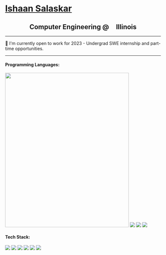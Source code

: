 # [Ishaan Salaskar](https://www.linkedin.com/in/ishaan-salaskar-uiuc26/)

<h2 align="center">Computer Engineering @ <img width="13px" src="https://marketing.illinois.edu/wp-content/uploads/2021/09/block-I-primary.png"/> Illinois</h2>

---

:dart: I'm currently open to work for 2023 - Undergrad SWE internship and part-time opportunities.<br>

---

 <!--

- 👯 I’m looking to collaborate on ...
- 🤔 I’m looking for help with ...
- 💬 Ask me about ...
- 📫 How to reach me: ....
-->

#### Programming Languages:

<p align="left">
<img src="https://upload.wikimedia.org/wikipedia/commons/1/18/C_Programming_Language.svg" width="400" height="500"/>
<img src="https://img.icons8.com/color/30/000000/c-plus-plus-logo.png"/>
<img src="https://img.icons8.com/color/30/000000/python.png"/>
<img src="https://img.icons8.com/color/30/000000/java-coffee-cup-logo.png"/>
</p>


<!--
<img src="https://img.icons8.com/officel/30/000000/php-logo.png"/>
<img src="https://img.icons8.com/color/30/000000/c-programming.png"/>
-->

#### Tech Stack:

<p align="left">
<img src="https://img.icons8.com/color/30/000000/html-5.png"/>
<img src="https://img.icons8.com/color/30/000000/css3.png"/>
<img src="https://img.icons8.com/plasticine/30/000000/react.png"/>
<img src="https://img.icons8.com/color/30/000000/bootstrap.png"/>
<img src="https://img.icons8.com/color/30/000000/git.png"/>
<img src="https://img.icons8.com/fluent/30/000000/visual-studio-code-2019.png"/>
</p>

<!-- <img src="https://img.icons8.com/nolan/30/heroku.png"/>
<!-- <img src="https://img.icons8.com/color/30/000000/firebase.png"/> -->
<!-- <img src="https://img.icons8.com/ios-filled/30/000000/jquery.png"/> -->
<!-- <img src="https://img.icons8.com/color/30/000000/linux.png"/> -->
<!-- <img src="https://img.icons8.com/color/30/000000/arduino.png"/> -->
<!-- <img src="https://img.icons8.com/color/30/000000/graphql.png"/> -->
<!-- <img src="https://img.icons8.com/color/30/000000/nodejs.png"/>-->
<!-- 


#### Databases:

<p align="left">
<img src="https://img.icons8.com/ios-filled/30/000000/mysql-logo.png"/>
<img src="https://img.icons8.com/color/30/000000/mongodb.png"/>
<img src="https://img.icons8.com/color/30/000000/postgreesql.png"/>
</p>
 
#### DevOps:
<p align="left">

coming soon ;)

<img src="https://img.icons8.com/color/30/000000/amazon-web-services.png"/>
<img src="https://img.icons8.com/color/30/000000/kubernetes.png"/>
<img src="https://img.icons8.com/color/30/000000/docker.png"/>

</p>
